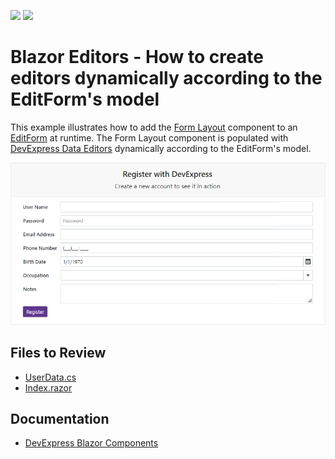 <!-- default badges list -->
[![](https://img.shields.io/badge/Open_in_DevExpress_Support_Center-FF7200?style=flat-square&logo=DevExpress&logoColor=white)](https://supportcenter.devexpress.com/ticket/details/T1099616)
[![](https://img.shields.io/badge/📖_How_to_use_DevExpress_Examples-e9f6fc?style=flat-square)](https://docs.devexpress.com/GeneralInformation/403183)
<!-- default badges end -->
# Blazor Editors - How to create editors dynamically according to the EditForm's model

This example illustrates how to add the [Form Layout](https://docs.devexpress.com/Blazor/401181/navigation-and-layout#form-layout) component to an [EditForm](https://learn.microsoft.com/en-us/dotnet/api/microsoft.aspnetcore.components.forms.editform?view=aspnetcore-7.0) at runtime. The Form Layout component is populated with [DevExpress Data Editors](https://docs.devexpress.com/Blazor/401156/data-editors) dynamically according to the EditForm's model.

![image](image.png)

## Files to Review

* [UserData.cs](./CS/DxBlazorApplication1/Data/UserData.cs)
* [Index.razor](./CS/DxBlazorApplication1/Pages/Index.razor)

## Documentation

* [DevExpress Blazor Components](https://docs.devexpress.com/Blazor/400725/blazor-components)
